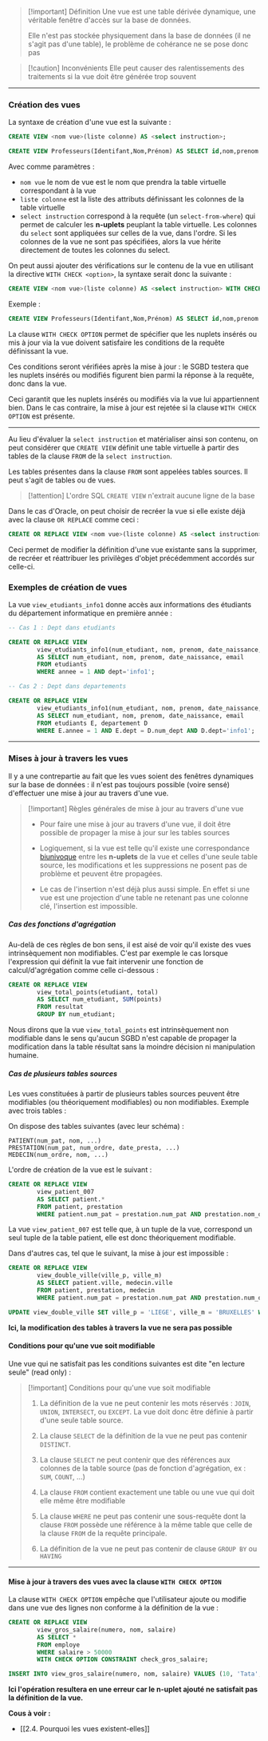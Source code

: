 
>[!important] Définition
>Une vue est une table dérivée dynamique, une véritable fenêtre d'accès sur la base de données.
>
>Elle n'est pas stockée physiquement dans la base de données (il ne s'agit pas d'une table), le problème de cohérance ne se pose donc pas
>

>[!caution] Inconvénients
>Elle peut causer des ralentissements des traitements si la vue doit être générée trop souvent

---
### Création des vues

La syntaxe de création d'une vue est la suivante : 

```sql
CREATE VIEW <nom vue>(liste colonne) AS <select instruction>;
```

```sql
CREATE VIEW Professeurs(Identifant,Nom,Prénom) AS SELECT id,nom,prenom FROM Personnel WHERE poste='Professeur';
```

Avec comme paramètres :
- `nom vue`  le nom de vue est le nom que prendra la table virtuelle correspondant à la vue
- `liste colonne` est la liste des attributs définissant les colonnes de la table virtuelle
- `select instruction` correspond à la requête (un `select-from-where`) qui permet de calculer les **n-uplets** peuplant la table virtuelle. Les colonnes du `select` sont appliquées sur celles de la vue, dans l'ordre. Si les colonnes de la vue ne sont pas spécifiées, alors la vue hérite directement de toutes les colonnes du select.
  
On peut aussi ajouter des vérifications sur le contenu de la vue en utilisant la directive `WITH CHECK <option>`, la syntaxe serait donc la suivante : 

```sql
CREATE VIEW <nom vue>(liste colonne) AS <select instruction> WITH CHECK OPTION CONSTRAINT <nom contrainte>;
```

Exemple :

```sql
CREATE VIEW Professeurs(Identifant,Nom,Prénom) AS SELECT id,nom,prenom FROM Personnel WHERE poste='Professeur' and age >= 40 WITH CHECK OPTION CONSTRAINT age_40; 
```

La clause `WITH CHECK OPTION` permet de spécifier que les nuplets insérés ou mis à jour via la vue doivent satisfaire les conditions de la requête définissant la vue.

Ces conditions seront vérifiées après la mise à jour : le SGBD testera que les nuplets insérés ou modifiés figurent bien parmi la réponse à la requête, donc dans la vue.

Ceci garantit que les nuplets insérés ou modifiés via la vue lui appartiennent bien. Dans le cas contraire, la mise à jour est rejetée si la clause `WITH CHECK OPTION` est présente.

---

Au lieu d'évaluer la `select instruction` et matérialiser ainsi son contenu, on peut considérer que `CREATE VIEW` définit une table virtuelle à partir des tables de la clause `FROM` de la `select instruction`.

Les tables présentes dans la clause `FROM` sont appelées tables sources. Il peut s'agit de tables ou de vues.

>[!attention] L'ordre SQL `CREATE VIEW` n'extrait aucune ligne de la base

Dans le cas d'Oracle, on peut choisir de recréer la vue si elle existe déjà avec la clause `OR REPLACE` comme ceci :

```sql
CREATE OR REPLACE VIEW <nom vue>(liste colonne) AS <select instruction>;
```

Ceci permet de modifier la définition d'une vue existante sans la supprimer, de recréer et réattribuer les privilèges d'objet précédemment accordés sur celle-ci.

### Exemples de création de vues

La vue `view_etudiants_info1` donne accès aux informations des étudiants du département informatique en première année : 

```sql
-- Cas 1 : Dept dans etudiants

CREATE OR REPLACE VIEW 
		view_etudiants_info1(num_etudiant, nom, prenom, date_naissance, email) 
		AS SELECT num_etudiant, nom, prenom, date_naissance, email 
		FROM etudiants 
		WHERE annee = 1 AND dept='info1';

-- Cas 2 : Dept dans departements

CREATE OR REPLACE VIEW 
		view_etudiants_info1(num_etudiant, nom, prenom, date_naissance, email)
		AS SELECT num_etudiant, nom, prenom, date_naissance, email 
		FROM etudiants E, departement D
		WHERE E.annee = 1 AND E.dept = D.num_dept AND D.dept='info1'; 
```

--- 

### Mises à jour à travers les vues

Il y a une contrepartie au fait que les vues soient des fenêtres dynamiques sur la base de données : il n'est pas toujours possible (voire sensé) d'effectuer une mise à jour au travers d'une vue.

>[!important] Règles générales de mise à jour au travers d'une vue
>- Pour faire une mise à jour au travers d'une vue, il doit être possible de propager la mise à jour sur les tables sources
>  
>- Logiquement, si la vue est telle qu'il existe une correspondance [biunivoque](https://dictionnaire.lerobert.com/definition/biunivoque#:~:text=D%C3%A9finition%20de%20biunivoque%20%E2%80%8B%E2%80%8B,%E2%9E%99%20bijectif.) entre les **n-uplets** de la vue et celles d'une seule table source, les modifications et les suppressions ne posent pas de problème et peuvent être propagées.
>- Le cas de l'insertion n'est déjà plus aussi simple. En effet si une vue est une projection d'une table ne retenant pas une colonne clé, l'insertion est impossible.

##### Cas des fonctions d'agrégation

Au-delà de ces règles de bon sens, il est aisé de voir qu'il existe des vues intrinsèquement non modifiables. C'est par exemple le cas lorsque l'expression qui définit la vue fait intervenir une fonction de calcul/d'agrégation comme celle ci-dessous :

```sql
CREATE OR REPLACE VIEW 
		view_total_points(etudiant, total)
		AS SELECT num_etudiant, SUM(points)
		FROM resultat
		GROUP BY num_etudiant;
```

Nous dirons que la vue `view_total_points` est intrinsèquement non modifiable dans le sens qu'aucun SGBD n'est capable de propager la modification dans la table résultat sans la moindre décision ni manipulation humaine.

##### Cas de plusieurs tables sources

Les vues constituées à partir de plusieurs tables sources peuvent être modifiables (ou théoriquement modifiables) ou non modifiables. Exemple avec trois tables :

On dispose des tables suivantes (avec leur schéma) :

```
PATIENT(num_pat, nom, ...)
PRESTATION(num_pat, num_ordre, date_presta, ...)
MEDECIN(num_ordre, nom, ...)
```

L'ordre de création de la vue est le suivant : 

```SQL
CREATE OR REPLACE VIEW 
		view_patient_007
		AS SELECT patient.*
		FROM patient, prestation
		WHERE patient.num_pat = prestation.num_pat AND prestation.nom_ordre = '007';
```

La vue `view_patient_007` est telle que, à un tuple de la vue, correspond un seul tuple de la table patient, elle est donc théoriquement modifiable.

Dans d'autres cas, tel que le suivant, la mise à jour est impossible :

```sql
CREATE OR REPLACE VIEW 
		view_double_ville(ville_p, ville_m)
		AS SELECT patient.ville, medecin.ville
		FROM patient, prestation, medecin
		WHERE patient.num_pat = prestation.num_pat AND prestation.num_ordre = medecin.num_ordre;
```

```sql
UPDATE view_double_ville SET ville_p = 'LIEGE', ville_m = 'BRUXELLES' WHERE ville_p = 'SERAING' and ville_m = 'NAMUR';
```

**Ici, la modification des tables à travers la vue ne sera pas possible**

#### Conditions pour qu'une vue soit modifiable

Une vue qui ne satisfait pas les conditions suivantes est dite "en lecture seule" (read only) :

>[!important] Conditions pour qu'une vue soit modifiable
>1. La définition de la vue ne peut contenir les mots réservés : `JOIN`, `UNION`, `INTERSECT`, ou `EXCEPT`. La vue doit donc être définie à partir d'une seule table source.
>   
>2. La clause `SELECT` de la définition de la vue ne peut pas contenir `DISTINCT`.
>3. La clause `SELECT` ne peut contenir que des références aux colonnes de la table source (pas de fonction d'agrégation, ex : `SUM`, `COUNT`, ...)
>4. La clause `FROM` contient exactement une table ou une vue qui doit elle même être modifiable
>5. La clause `WHERE` ne peut pas contenir une sous-requête dont la clause `FROM` possède une référence à la même table que celle de la clause `FROM` de la requête principale.
>6. La définition de la vue ne peut pas contenir de clause `GROUP BY` ou `HAVING`

---

#### Mise à jour à travers des vues avec la clause `WITH CHECK OPTION`

La clause `WITH CHECK OPTION` empêche que l'utilisateur ajoute ou modifie dans une vue des lignes non conforme à la définition de la vue :

```SQL
CREATE OR REPLACE VIEW
		view_gros_salaire(numero, nom, salaire)
		AS SELECT *
		FROM employe
		WHERE salaire > 50000
		WITH CHECK OPTION CONSTRAINT check_gros_salaire;

INSERT INTO view_gros_salaire(numero, nom, salaire) VALUES (10, 'Tata', 40000);
```

**Ici l'opération resultera en une erreur car le n-uplet ajouté ne satisfait pas la définition de la vue.**

**Cous à voir :**
- [[2.4. Pourquoi les vues existent-elles]]